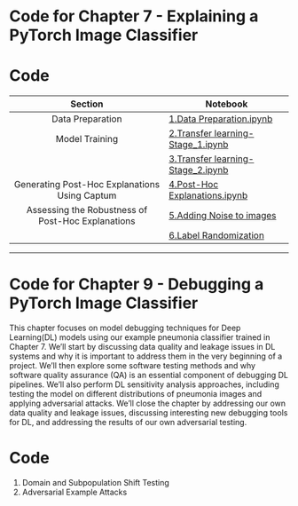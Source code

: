 # Code for Chapter 7 - Explaining a PyTorch Image Classifier

# Code

|                      Section                      | Notebook              |                                                                               
| :-----------------------------------------------: | ---------------------- | 
|                 Data Preparation                  | [1.Data Preparation.ipynb](https://github.com/ml-for-high-risk-apps-book/Machine-Learning-for-High-Risk-Applications-Book/blob/main/code/Chapter-7/1.Data%20Preparation.ipynb "1.Data Preparation.ipynb")                            |
|                  Model Training                   | [2.Transfer learning-Stage_1.ipynb](https://github.com/ml-for-high-risk-apps-book/Machine-Learning-for-High-Risk-Applications-Book/blob/main/code/Chapter-7/2.Transfer%20learning-Stage_1.ipynb "2.Transfer learning-Stage_1.ipynb") |
|                                                   | [3.Transfer learning-Stage_2.ipynb](https://github.com/ml-for-high-risk-apps-book/Machine-Learning-for-High-Risk-Applications-Book/blob/main/code/Chapter-7/3.Transfer%20learning-Stage_2.ipynb "3.Transfer learning-Stage_2.ipynb") |     |
|   Generating Post-Hoc Explanations Using Captum   | [4.Post-Hoc Explanations.ipynb](https://github.com/ml-for-high-risk-apps-book/Machine-Learning-for-High-Risk-Applications-Book/blob/main/code/Chapter-7/4.Post-Hoc%20Explanations.ipynb "4.Post-Hoc Explanations.ipynb")             |     |
| Assessing the Robustness of Post-Hoc Explanations | [5.Adding Noise to images](https://github.com/ml-for-high-risk-apps-book/Machine-Learning-for-High-Risk-Applications-Book/blob/main/code/Chapter-7/5.Adding%20Noise%20to%20images%20.ipynb)                                          |     |
|                                                   | [6.Label Randomization](https://github.com/ml-for-high-risk-apps-book/Machine-Learning-for-High-Risk-Applications-Book/blob/main/code/Chapter-7/6.Label_Randomization.ipynb)                                                         |
---

# Code for Chapter 9 - Debugging a PyTorch Image Classifier 

This chapter focuses on model debugging techniques for Deep Learning(DL) models using our example pneumonia classifier trained in Chapter 7. We’ll start by discussing data quality and leakage issues in DL systems and why it is important to address them in the very beginning of a project. We’ll then explore some software testing methods and why software quality assurance (QA) is an essential component of debugging DL pipelines. We’ll also perform DL sensitivity analysis approaches, including testing the model on different distributions of pneumonia images and applying adversarial attacks. We’ll close the chapter by addressing our own data quality and leakage issues, discussing interesting new debugging tools for DL, and addressing the results of our own adversarial testing. 

# Code

1. Domain and Subpopulation Shift Testing
2. Adversarial Example Attacks
